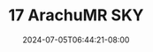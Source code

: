 --- 
title: "17 ArachuMR SKY"
description: "nonton bokeh 17 ArachuMR SKY full full new"
date: 2024-07-05T06:44:21-08:00
file_code: "6fe4l1wcsw1f"
draft: false
cover: "8p6hbb67en6augc1.jpg"
tags: ["ArachuMR", "SKY", "bokep-indo", "bokep-viral", "bokep-ig"]
length: 68
fld_id: "1483117"
foldername: "Arachu update"
categories: ["Arachu update"]
views: 0
---